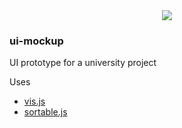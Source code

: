 <div style="text-align:center"><img src="https://i.imgur.com/QMsuC4A.png"/></div>

### ui-mockup
UI prototype for a university project

Uses
- [vis.js](https://github.com/visjs/vis-timeline)
- [sortable.js](https://github.com/SortableJS/Sortable)
